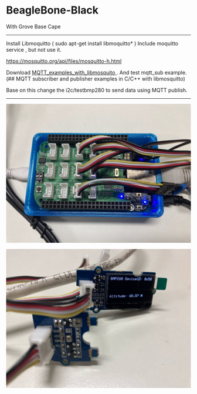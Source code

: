 # BeagleBone-Black

With Grove Base Cape

<hr>

Install Libmoquitto ( sudo apt-get install libmoquitto* ) Include moquitto service , but not use it.

https://mosquitto.org/api/files/mosquitto-h.html 

Download <a href="https://github.com/positronic57/MQTT_examples_with_libmosquito" > MQTT_examples_with_libmosquito </a>. And test mqtt_sub example. (## MQTT subscriber and publisher examples in C/C++ with libmosquitto)

Base on this change the i2c/testbmp280 to send data using MQTT publish.

<hr>

![alt text][def1]

[def1]: images/IMG_4914.jpg

![alt text][def2]

[def2]: images/IMG_4915.jpg
